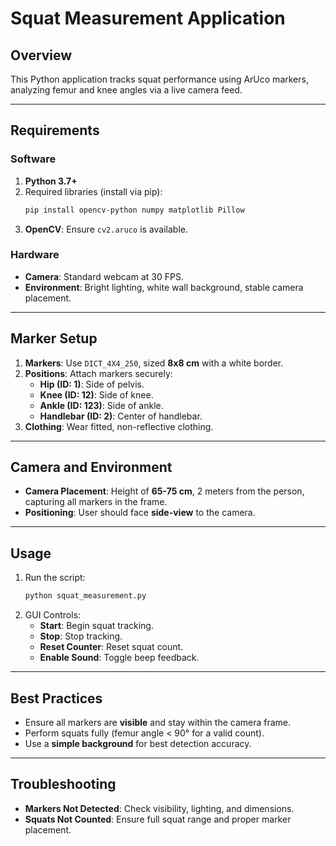 # Squat Measurement Application

## Overview
This Python application tracks squat performance using ArUco markers, analyzing femur and knee angles via a live camera feed.

---

## Requirements

### Software
1. **Python 3.7+**
2. Required libraries (install via pip):  
   ```bash
   pip install opencv-python numpy matplotlib Pillow
   ```
3. **OpenCV**: Ensure `cv2.aruco` is available.

### Hardware
- **Camera**: Standard webcam at 30 FPS.
- **Environment**: Bright lighting, white wall background, stable camera placement.

---

## Marker Setup

1. **Markers**: Use `DICT_4X4_250`, sized **8x8 cm** with a white border.
2. **Positions**: Attach markers securely:
   - **Hip (ID: 1)**: Side of pelvis.
   - **Knee (ID: 12)**: Side of knee.
   - **Ankle (ID: 123)**: Side of ankle.
   - **Handlebar (ID: 2)**: Center of handlebar.
3. **Clothing**: Wear fitted, non-reflective clothing.

---

## Camera and Environment

- **Camera Placement**: Height of **65-75 cm**, 2 meters from the person, capturing all markers in the frame.
- **Positioning**: User should face **side-view** to the camera.

---

## Usage

1. Run the script:
   ```bash
   python squat_measurement.py
   ```
2. GUI Controls:
   - **Start**: Begin squat tracking.
   - **Stop**: Stop tracking.
   - **Reset Counter**: Reset squat count.
   - **Enable Sound**: Toggle beep feedback.

---

## Best Practices

- Ensure all markers are **visible** and stay within the camera frame.
- Perform squats fully (femur angle < 90° for a valid count).
- Use a **simple background** for best detection accuracy.

---

## Troubleshooting

- **Markers Not Detected**: Check visibility, lighting, and dimensions.
- **Squats Not Counted**: Ensure full squat range and proper marker placement.